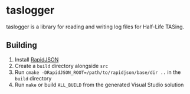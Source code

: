 # taslogger

taslogger is a library for reading and writing log files for Half-Life TASing.

## Building

1. Install [RapidJSON](https://github.com/miloyip/rapidjson/)
2. Create a `build` directory alongside `src`
4. Run `cmake -DRapidJSON_ROOT=/path/to/rapidjson/base/dir ..` in the `build` directory
5. Run `make` or build `ALL_BUILD` from the generated Visual Studio solution
